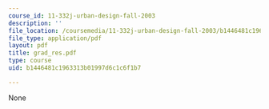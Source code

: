 ```yaml
---
course_id: 11-332j-urban-design-fall-2003
description: ''
file_location: /coursemedia/11-332j-urban-design-fall-2003/b1446481c1963313b01997d6c1c6f1b7_grad_res.pdf
file_type: application/pdf
layout: pdf
title: grad_res.pdf
type: course
uid: b1446481c1963313b01997d6c1c6f1b7

---
```

None